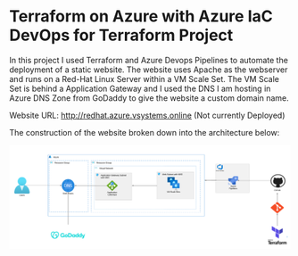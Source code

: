 # Terraform on Azure with Azure IaC DevOps for Terraform Project

In this project I used Terraform and Azure Devops Pipelines to automate the deployment of a static website. The website uses Apache as the webserver and runs on a Red-Hat Linux Server within a VM Scale Set. The VM Scale Set is behind a Application Gateway and I used the DNS I am hosting in Azure DNS Zone from GoDaddy to give the website a custom domain name.

Website URL: http://redhat.azure.vsystems.online (Not currently Deployed)

The construction of the website broken down into the architecture below:

![terraform-app](https://github.com/rjones18/Images/blob/main/azure-devops-terraform.png)
